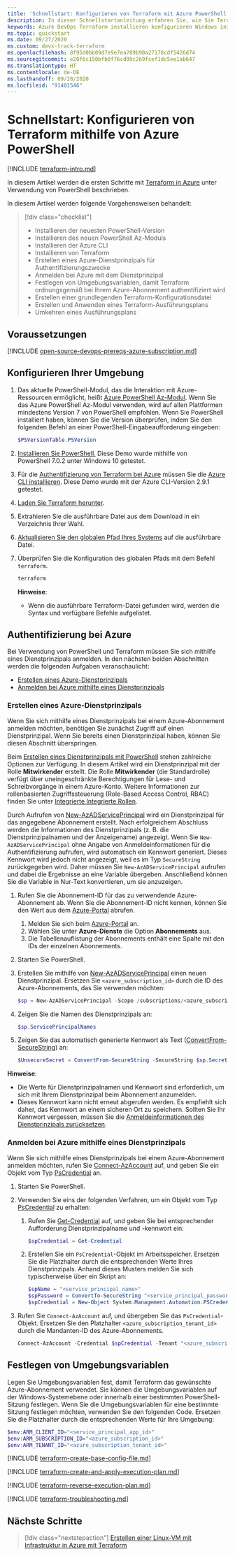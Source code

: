 ```yaml
---
title: 'Schnellstart: Konfigurieren von Terraform mit Azure PowerShell'
description: In dieser Schnellstartanleitung erfahren Sie, wie Sie Terraform mithilfe von Azure PowerShell installieren und konfigurieren.
keywords: Azure DevOps Terraform installieren konfigurieren Windows init planen anwenden Ausführung anmelden Anmeldung RBAC Dienstprinzipal automatisiertes Skript PowerShell
ms.topic: quickstart
ms.date: 09/27/2020
ms.custom: devx-track-terraform
ms.openlocfilehash: 8f95d0bb09d7e9e7ea789b90a27178cdf5426d74
ms.sourcegitcommit: e20f6c150bfb0f76cd99c269fcef1dc5ee1ab647
ms.translationtype: HT
ms.contentlocale: de-DE
ms.lasthandoff: 09/28/2020
ms.locfileid: "91401546"
---
```

# <a name="quickstart-configure-terraform-using-azure-powershell"></a>Schnellstart: Konfigurieren von Terraform mithilfe von Azure PowerShell
 
[!INCLUDE [terraform-intro.md](includes/terraform-intro.md)]

In diesem Artikel werden die ersten Schritte mit [Terraform in Azure](https://www.terraform.io/docs/providers/azurerm/index.html) unter Verwendung von PowerShell beschrieben.

In diesem Artikel werden folgende Vorgehensweisen behandelt:
> [!div class="checklist"]
> * Installieren der neuesten PowerShell-Version
> * Installieren des neuen PowerShell Az-Moduls
> * Installieren der Azure CLI
> * Installieren von Terraform
> * Erstellen eines Azure-Dienstprinzipals für Authentifizierungszwecke
> * Anmelden bei Azure mit dem Dienstprinzipal 
> * Festlegen von Umgebungsvariablen, damit Terraform ordnungsgemäß bei Ihrem Azure-Abonnement authentifiziert wird
> * Erstellen einer grundlegenden Terraform-Konfigurationsdatei
> * Erstellen und Anwenden eines Terraform-Ausführungsplans
> * Umkehren eines Ausführungsplans

## <a name="prerequisites"></a>Voraussetzungen

[!INCLUDE [open-source-devops-prereqs-azure-subscription.md](../includes/open-source-devops-prereqs-azure-subscription.md)]

## <a name="configure-your-environment"></a>Konfigurieren Ihrer Umgebung

1. Das aktuelle PowerShell-Modul, das die Interaktion mit Azure-Ressourcen ermöglicht, heißt [Azure PowerShell Az-Modul](/powershell/azure/new-azureps-module-az). Wenn Sie das Azure PowerShell Az-Modul verwenden, wird auf allen Plattformen mindestens Version 7 von PowerShell empfohlen. Wenn Sie PowerShell installiert haben, können Sie die Version überprüfen, indem Sie den folgenden Befehl an einer PowerShell-Eingabeaufforderung eingeben:

    ```powershell
    $PSVersionTable.PSVersion
    ```

1. [Installieren Sie PowerShell.](/powershell/scripting/install/installing-powershell-core-on-windows) Diese Demo wurde mithilfe von PowerShell 7.0.2 unter Windows 10 getestet.

1. Für die [Authentifizierung von Terraform bei Azure](https://www.terraform.io/docs/providers/azurerm/guides/azure_cli.html) müssen Sie die [Azure CLI installieren](/cli/azure/install-azure-cli-windows). Diese Demo wurde mit der Azure CLI-Version 2.9.1 getestet.

1. [Laden Sie Terraform herunter](https://www.terraform.io/downloads.html).

1. Extrahieren Sie die ausführbare Datei aus dem Download in ein Verzeichnis Ihrer Wahl.

1. [Aktualisieren Sie den globalen Pfad Ihres Systems](https://stackoverflow.com/questions/1618280/where-can-i-set-path-to-make-exe-on-windows) auf die ausführbare Datei.

1. Überprüfen Sie die Konfiguration des globalen Pfads mit dem Befehl `terraform`.

    ```powershell
    terraform
    ```

    **Hinweise**:
    - Wenn die ausführbare Terraform-Datei gefunden wird, werden die Syntax und verfügbare Befehle aufgelistet.

## <a name="authenticate-to-azure"></a>Authentifizierung bei Azure

Bei Verwendung von PowerShell und Terraform müssen Sie sich mithilfe eines Dienstprinzipals anmelden. In den nächsten beiden Abschnitten werden die folgenden Aufgaben veranschaulicht:

- [Erstellen eines Azure-Dienstprinzipals](#create-an-azure-service-principal)
- [Anmelden bei Azure mithilfe eines Dienstprinzipals](#log-in-to-azure-using-a-service-principal)


### <a name="span-idcreate-an-azure-service-principalcreate-an-azure-service-principal"></a><span id="create-an-azure-service-principal"/>Erstellen eines Azure-Dienstprinzipals

Wenn Sie sich mithilfe eines Dienstprinzipals bei einem Azure-Abonnement anmelden möchten, benötigen Sie zunächst Zugriff auf einen Dienstprinzipal. Wenn Sie bereits einen Dienstprinzipal haben, können Sie diesen Abschnitt überspringen.

Beim [Erstellen eines Dienstprinzipals mit PowerShell](/powershell/azure/create-azure-service-principal-azureps) stehen zahlreiche Optionen zur Verfügung. In diesem Artikel wird ein Dienstprinzipal mit der Rolle **Mitwirkender** erstellt. Die Rolle **Mitwirkender** (die Standardrolle) verfügt über uneingeschränkte Berechtigungen für Lese- und Schreibvorgänge in einem Azure-Konto. Weitere Informationen zur rollenbasierten Zugriffssteuerung (Role-Based Access Control, RBAC) finden Sie unter [Integrierte Integrierte Rollen](/azure/active-directory/role-based-access-built-in-roles).

Durch Aufrufen von [New-AzADServicePrincipal](/powershell/module/Az.Resources/New-AzADServicePrincipal) wird ein Dienstprinzipal für das angegebene Abonnement erstellt. Nach erfolgreichem Abschluss werden die Informationen des Dienstprinzipals (z. B. die Dienstprinzipalnamen und der Anzeigename) angezeigt. Wenn Sie `New-AzADServicePrincipal` ohne Angabe von Anmeldeinformationen für die Authentifizierung aufrufen, wird automatisch ein Kennwort generiert. Dieses Kennwort wird jedoch nicht angezeigt, weil es im Typ `SecureString` zurückgegeben wird. Daher müssen Sie `New-AzADServicePrincipal` aufrufen und dabei die Ergebnisse an eine Variable übergeben. Anschließend können Sie die Variable in Nur-Text konvertieren, um sie anzuzeigen.

1. Rufen Sie die Abonnement-ID für das zu verwendende Azure-Abonnement ab. Wenn Sie die Abonnement-ID nicht kennen, können Sie den Wert aus dem [Azure-Portal](https://portal.azure.com/) abrufen.

    1. Melden Sie sich beim [Azure-Portal](https://portal.azure.com/) an.
    1. Wählen Sie unter **Azure-Dienste** die Option **Abonnements** aus.
    1. Die Tabellenauflistung der Abonnements enthält eine Spalte mit den IDs der einzelnen Abonnements.

1. Starten Sie PowerShell.

1. Erstellen Sie mithilfe von [New-AzADServicePrincipal](/powershell/module/az.resources/new-azadserviceprincipal) einen neuen Dienstprinzipal. Ersetzen Sie `<azure_subscription_id>` durch die ID des Azure-Abonnements, das Sie verwenden möchten:

    ```powershell
    $sp = New-AzADServicePrincipal -Scope /subscriptions/<azure_subscription_id>
    ```

1. Zeigen Sie die Namen des Dienstprinzipals an:

    ```powershell
    $sp.ServicePrincipalNames
    ```

1. Zeigen Sie das automatisch generierte Kennwort als Text ([ConvertFrom-SecureString](/powershell/module/microsoft.powershell.security/convertfrom-securestring)) an:

    ```powershell
    $UnsecureSecret = ConvertFrom-SecureString -SecureString $sp.Secret -AsPlainText
    ```

**Hinweise**:

- Die Werte für Dienstprinzipalnamen und Kennwort sind erforderlich, um sich mit Ihrem Dienstprinzipal beim Abonnement anzumelden.
- Dieses Kennwort kann nicht erneut abgerufen werden. Es empfiehlt sich daher, das Kennwort an einem sicheren Ort zu speichern. Sollten Sie Ihr Kennwort vergessen, müssen Sie die [Anmeldeinformationen des Dienstprinzipals zurücksetzen](/powershell/azure/create-azure-service-principal-azureps#reset-credentials).

### <a name="span-idlog-in-to-azure-using-a-service-principallog-in-to-azure-using-a-service-principal"></a><span id="log-in-to-azure-using-a-service-principal"/>Anmelden bei Azure mithilfe eines Dienstprinzipals

Wenn Sie sich mithilfe eines Dienstprinzipals bei einem Azure-Abonnement anmelden möchten, rufen Sie [Connect-AzAccount](/powershell/module/az.accounts/Connect-AzAccount) auf, und geben Sie ein Objekt vom Typ [PsCredential](/dotnet/api/system.management.automation.pscredential) an.

1. Starten Sie PowerShell.

1. Verwenden Sie eins der folgenden Verfahren, um ein Objekt vom Typ [PsCredential](/dotnet/api/system.management.automation.pscredential) zu erhalten:

    1. Rufen Sie [Get-Credential](/powershell/module/microsoft.powershell.security/get-credential) auf, und geben Sie bei entsprechender Aufforderung Dienstprinzipalname und -kennwort ein:

        ```powershell
        $spCredential = Get-Credential
        ```

    1. Erstellen Sie ein `PsCredential`-Objekt im Arbeitsspeicher. Ersetzen Sie die Platzhalter durch die entsprechenden Werte Ihres Dienstprinzipals. Anhand dieses Musters melden Sie sich typischerweise über ein Skript an:

        ```powershell
        $spName = "<service_principal_name>"
        $spPassword = ConvertTo-SecureString "<service_principal_password>" -AsPlainText -Force
        $spCredential = New-Object System.Management.Automation.PSCredential($spName , $spPassword)
        ```

1. Rufen Sie `Connect-AzAccount` auf, und übergeben Sie das `PsCredential`-Objekt. Ersetzen Sie den Platzhalter `<azure_subscription_tenant_id>` durch die Mandanten-ID des Azure-Abonnements.

    ```powershell
    Connect-AzAccount -Credential $spCredential -Tenant "<azure_subscription_tenant_id>" -ServicePrincipal
    ```

## <a name="set-environment-variables"></a>Festlegen von Umgebungsvariablen

Legen Sie Umgebungsvariablen fest, damit Terraform das gewünschte Azure-Abonnement verwendet. Sie können die Umgebungsvariablen auf der Windows-Systemebene oder innerhalb einer bestimmten PowerShell-Sitzung festlegen. Wenn Sie die Umgebungsvariablen für eine bestimmte Sitzung festlegen möchten, verwenden Sie den folgenden Code. Ersetzen Sie die Platzhalter durch die entsprechenden Werte für Ihre Umgebung:

```powershell
$env:ARM_CLIENT_ID="<service_principal_app_id>"
$env:ARM_SUBSCRIPTION_ID="<azure_subscription_id>"
$env:ARM_TENANT_ID="<azure_subscription_tenant_id>"
```

[!INCLUDE [terraform-create-base-config-file.md](includes/terraform-create-base-config-file.md)]

[!INCLUDE [terraform-create-and-apply-execution-plan.md](includes/terraform-create-and-apply-execution-plan.md)]

[!INCLUDE [terraform-reverse-execution-plan.md](includes/terraform-reverse-execution-plan.md)]

[!INCLUDE [terraform-troubleshooting.md](includes/terraform-troubleshooting.md)]

## <a name="next-steps"></a>Nächste Schritte

> [!div class="nextstepaction"]
> [Erstellen einer Linux-VM mit Infrastruktur in Azure mit Terraform](create-linux-virtual-machine-with-infrastructure.md)
